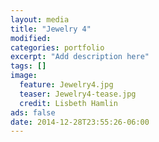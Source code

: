```yaml
---
layout: media
title: "Jewelry 4"
modified:
categories: portfolio
excerpt: "Add description here"
tags: []
image:
  feature: Jewelry4.jpg
  teaser: Jewelry4-tease.jpg
  credit: Lisbeth Hamlin
ads: false
date: 2014-12-28T23:55:26-06:00
---
```


